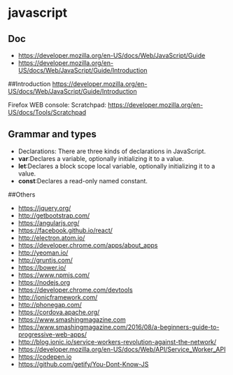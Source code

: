 # javascript

## Doc
- https://developer.mozilla.org/en-US/docs/Web/JavaScript/Guide
- https://developer.mozilla.org/en-US/docs/Web/JavaScript/Guide/Introduction

##Introduction
https://developer.mozilla.org/en-US/docs/Web/JavaScript/Guide/Introduction

Firefox WEB console: Scratchpad: https://developer.mozilla.org/en-US/docs/Tools/Scratchpad
## Grammar and types

- Declarations:
 There are three kinds of declarations in JavaScript.
 - **var**:Declares a variable, optionally initializing it to a value.
 - **let**:Declares a block scope local variable, optionally initializing it to a value.
 - **const**:Declares a read-only named constant.

##Others
- https://jquery.org/
- http://getbootstrap.com/
- https://angularjs.org/
- https://facebook.github.io/react/
- http://electron.atom.io/
- https://developer.chrome.com/apps/about_apps
- http://yeoman.io/
- http://gruntjs.com/
- https://bower.io/
- https://www.npmjs.com/
- https://nodejs.org
- https://developer.chrome.com/devtools
- http://ionicframework.com/
- http://phonegap.com/
- https://cordova.apache.org/
- https://www.smashingmagazine.com
- https://www.smashingmagazine.com/2016/08/a-beginners-guide-to-progressive-web-apps/
- http://blog.ionic.io/service-workers-revolution-against-the-network/
- https://developer.mozilla.org/en-US/docs/Web/API/Service_Worker_API
- https://codepen.io
- https://github.com/getify/You-Dont-Know-JS


